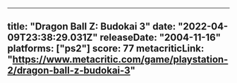 
---
title: "Dragon Ball Z: Budokai 3"
date: "2022-04-09T23:38:29.031Z"
releaseDate: "2004-11-16"
platforms: ["ps2"]
score: 77
metacriticLink: "https://www.metacritic.com/game/playstation-2/dragon-ball-z-budokai-3"
---
